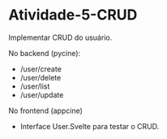 # Atividade-5-CRUD



Implementar CRUD do usuário.

No backend (pycine):

- /user/create
- /user/delete
- /user/list
- /user/update

No frontend (appcine)

- Interface User.Svelte para testar o CRUD.


